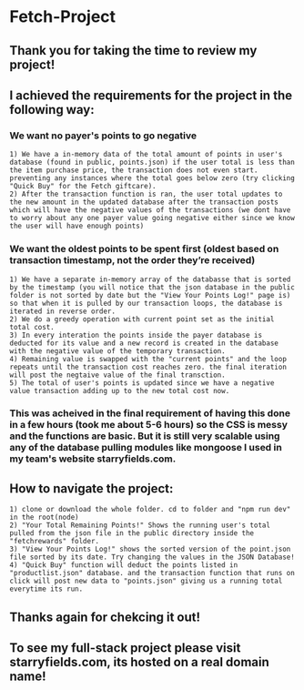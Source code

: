 # Fetch-Project

## Thank you for taking the time to review my project!

## I achieved the requirements for the project in the following way:

### We want no payer's points to go negative
    1) We have a in-memory data of the total amount of points in user's database (found in public, points.json) if the user total is less than the item purchase price, the transaction does not even start. preventing any instances where the total goes below zero (try clicking "Quick Buy" for the Fetch giftcare).
    2) After the transaction function is ran, the user total updates to the new amount in the updated database after the transaction posts which will have the negative values of the transactions (we dont have to worry about any one payer value going negative either since we know the user will have enough points)

### We want the oldest points to be spent first (oldest based on transaction timestamp, not the order they’re received)  
    1) We have a separate in-memory array of the databasse that is sorted by the timestamp (you will notice that the json database in the public folder is not sorted by date but the "View Your Points Log!" page is) so that when it is pulled by our transaction loops, the database is iterated in reverse order.
    2) We do a greedy operation with current point set as the initial total cost. 
    3) In every interation the points inside the payer database is deducted for its value and a new record is created in the database with the negative value of the temporary transaction.
    4) Remaining value is swapped with the "current points" and the loop repeats until the transaction cost reaches zero. the final iteration will post the negtaive value of the final transction.
    5) The total of user's points is updated since we have a negative value transaction adding up to the new total cost now.

### This was acheived in the final requirement of having this done in a few hours (took me about 5-6 hours) so the CSS is messy and the functions are basic. But it is still very scalable using any of the database pulling modules like mongoose I used in my team's website starryfields.com.


## How to navigate the project:
    1) clone or download the whole folder. cd to folder and "npm run dev" in the root(node)
    2) "Your Total Remaining Points!" Shows the running user's total pulled from the json file in the public directory inside the "fetchrewards" folder.
    3) "View Your Points Log!" shows the sorted version of the point.json file sorted by its date. Try changing the values in the JSON Database!
    4) "Quick Buy" function will deduct the points listed in "productlist.json" database. and the transaction function that runs on click will post new data to "points.json" giving us a running total everytime its run.


## Thanks again for chekcing it out!

## To see my full-stack project please visit starryfields.com, its hosted on a real domain name! 